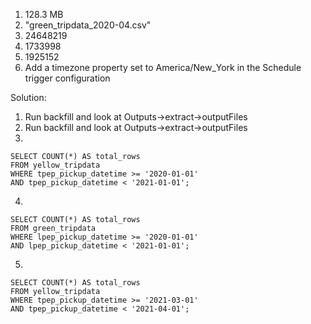 1. 128.3 MB
2. "green_tripdata_2020-04.csv"
3. 24648219
4. 1733998
5. 1925152
6. Add a timezone property set to America/New_York in the Schedule trigger configuration

Solution:
1. Run backfill and look at Outputs->extract->outputFiles
2. Run backfill and look at Outputs->extract->outputFiles
3. 
```{sql}
SELECT COUNT(*) AS total_rows
FROM yellow_tripdata
WHERE tpep_pickup_datetime >= '2020-01-01'
AND tpep_pickup_datetime < '2021-01-01';
```
4. 
```{sql}
SELECT COUNT(*) AS total_rows
FROM green_tripdata
WHERE lpep_pickup_datetime >= '2020-01-01'
AND lpep_pickup_datetime < '2021-01-01';
```
5.
```{sql}
SELECT COUNT(*) AS total_rows
FROM yellow_tripdata
WHERE tpep_pickup_datetime >= '2021-03-01'
AND tpep_pickup_datetime < '2021-04-01';
```
